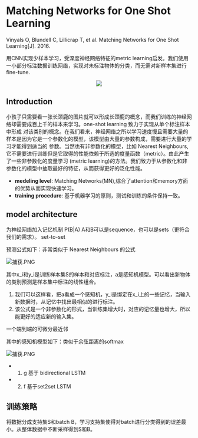 # Matching Networks for One Shot Learning

Vinyals O, Blundell C, Lillicrap T, et al. Matching Networks for One Shot Learning[J]. 2016.

用CNN实现少样本学习，受深度神经网络特征的metric learning启发。我们使用一小部分标注数据训练网络，实现对未标注物体的分类，而无需对新样本集进行fine-tune.

<div align="center">
  <img src="https://i.loli.net/2018/04/19/5ad87828825a5.png" />
</div>

## Introduction

小孩子只需要看一张长颈鹿的图片就可以形成长颈鹿的概念，而我们训练的神经网络却需要成百上千的样本来学习。one-shot learning 致力于实现从单个标注样本中形成
对该类别的概念。在我们看来，神经网络之所以学习速度慢且需要大量的样本是因为它是一个参数化的模型，该模型由大量的参数构成，需要进行大量的学习才能得到适当的
参数。当然也有非参数化的模型，比如 Nearest Neighbours,它不需要进行训练但是它取得的性能依赖于所选的度量函数（metric）。由此产生了一些非参数化的度量学习
(metric learning)的方法。我们致力于从参数化和非参数化的模型中抽取最好的特征，从而获得更好的泛化性能。

- **medeling level**: Matching Networks(MN),综合了attention和memory方面的优势从而实现快速学习。
- **training procedure**: 基于机器学习的原则，测试和训练的条件保持一致。

## model architecture

为神经网络加入记忆机制 P(B|A) A和B可以是sequence，也可以是sets（更符合我们的需求）。 set-to-set

预测公式如下：非常类似于 Nearest Neighbours 的公式

![捕获.PNG](https://i.loli.net/2018/04/19/5ad8833283e57.png) 

其中x_i和y_i是训练样本集S的样本和对应标注，a是感知机模型。可以看出新物体的类别预测是样本集中标注的线性组合。

1. 我们可以这样看，把a看成一个感知机，y_i是绑定在x_i上的一些记忆，当输入新数据时，从记忆中找出最相似的进行标注。
2. 该公式是一个非参数化的形式，当训练集增大时，对应的记忆量也增大，所以能更好的适应新的输入集。

一个端到端的可微分最近邻

其中的感知机模型如下：类似于余弦距离的softmax

![捕获.PNG](https://i.loli.net/2018/04/19/5ad88b3f81caa.png)

- 1. g 基于 bidirectional LSTM
- 2. f 基于set2set LSTM

## 训练策略

将数据分成支持集S和batch B，学习支持集使得对batch进行分类得到的误差最小。从整体数据中不断采样得到S和B。




